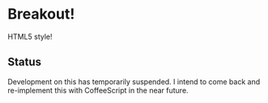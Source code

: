 # Breakout!

HTML5 style!

## Status

Development on this has temporarily suspended.  I intend to come back and
re-implement this with CoffeeScript in the near future.
